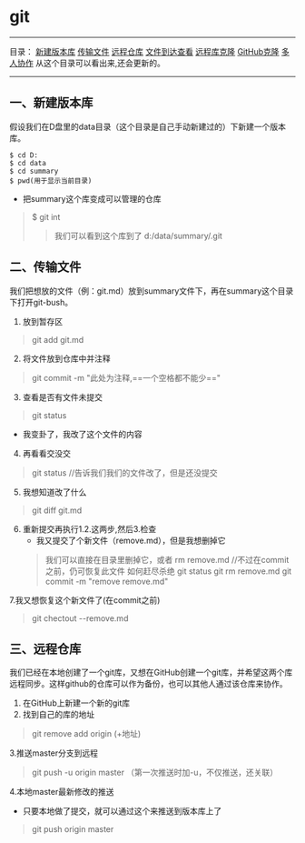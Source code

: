 # git
---
目录：
<a href="#git01">新建版本库</a>
<a href="#git02">传输文件</a>
<a href="#git03">远程仓库</a>
<a href="#git04">文件到达查看</a>
<a href="#git05">远程库克隆</a>
<a href="#git06">GitHub克隆</a>
<a href="#git07">多人协作</a>
从这个目录可以看出来,还会更新的。

---
<a name="git01"></a>
## 一、新建版本库
假设我们在D盘里的data目录（这个目录是自己手动新建过的）下新建一个版本库。

```git
$ cd D:
$ cd data
$ cd summary
$ pwd(用于显示当前目录)
```
* 把summary这个库变成可以管理的仓库
>$ git int 
>>我们可以看到这个库到了 d:/data/summary/.git

<a name="git02"></a>
## 二、传输文件
我们把想放的文件（例：git.md）放到summary文件下，再在summary这个目录下打开git-bush。
1. 放到暂存区
>git add git.md
2. 将文件放到仓库中并注释
>git commit -m "此处为注释,==一个空格都不能少=="
3. 查看是否有文件未提交
>git status
   * 我变卦了，我改了这个文件的内容
4. 再看看交没交
> git status //告诉我们我们的文件改了，但是还没提交
5. 我想知道改了什么
>git diff git.md
6. 重新提交再执行1.2.这两步,然后3.检查
   * 我又提交了个新文件（remove.md），但是我想删掉它
   >我们可以直接在目录里删掉它，或者
   > rm remove.md //不过在commit之前，仍可恢复此文件
   如何赶尽杀绝
   > git status
   git rm remove.md
   git commit -m  "remove remove.md"
   
7.我又想恢复这个新文件了(在commit之前)
> git chectout --remove.md
<a name="git02"></a>
## 三、远程仓库
我们已经在本地创建了一个git库，又想在GitHub创建一个git库，并希望这两个库远程同步。这样github的仓库可以作为备份，也可以其他人通过该仓库来协作。
1. 在GitHub上新建一个新的git库
2. 找到自己的库的地址
>git remove add origin (+地址)

3.推送master分支到远程          
>git push -u origin master
（第一次推送时加-u，不仅推送，还关联）

4.本地master最新修改的推送
  * 只要本地做了提交，就可以通过这个来推送到版本库上了
  >git push origin master
